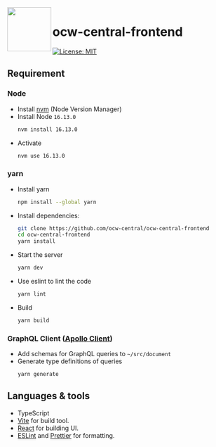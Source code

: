 <img align="left" src=https://user-images.githubusercontent.com/44559556/196192159-7684237a-ba00-4ea4-8c37-3395acb19492.png width="100" height="100">

# ocw-central-frontend

[![License: MIT](https://img.shields.io/badge/license-MIT-blue)](https://img.shields.io/badge/license-MIT-blue)

## Requirement

### Node

- Install [nvm](https://github.com/nvm-sh/nvm) (Node Version Manager)
- Install Node `16.13.0`
  ```bash
  nvm install 16.13.0
  ```
- Activate
  ```bash
  nvm use 16.13.0
  ```

### yarn

- Install yarn

  ```bash
  npm install --global yarn
  ```

- Install dependencies:

  ```bash
  git clone https://github.com/ocw-central/ocw-central-frontend
  cd ocw-central-frontend
  yarn install
  ```

- Start the server

  ```bash
  yarn dev
  ```

- Use eslint to lint the code

  ```bash
  yarn lint
  ```

- Build

  ```bash
  yarn build
  ```

### GraphQL Client ([Apollo Client](https://www.apollographql.com/docs/react))

- Add schemas for GraphQL queries to `~/src/document`
- Generate type definitions of queries
  ```bash
  yarn generate
  ```

## Languages & tools

- TypeScript
- [Vite](https://vitejs.dev/) for build tool.
- [React](https://reactjs.org/) for building UI.
- [ESLint](https://eslint.org/) and [Prettier](https://**prettier**.io/) for formatting.
